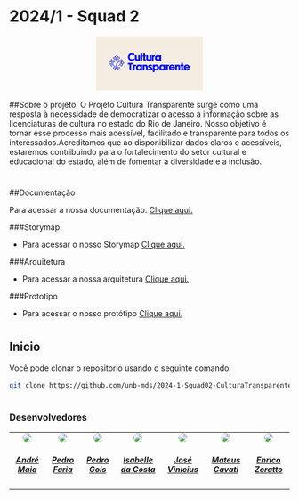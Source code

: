 # 2024/1 - Squad 2

<div align="center">
    <img src="documentacoes/logo.png" style="width:20vw"/>
</div>

##Sobre o projeto:
 O Projeto Cultura Transparente surge como uma resposta à necessidade de democratizar o acesso à informação sobre as licenciaturas de cultura no estado do Rio de Janeiro. Nosso objetivo é tornar esse processo mais acessível, facilitado e transparente para todos os interessados.Acreditamos que ao disponibilizar dados claros e acessíveis, estaremos contribuindo para o fortalecimento do setor cultural e educacional do estado, além de fomentar a diversidade e a inclusão.
#
#
##Documentação 
<p>Para acessar a nossa documentação. <a href="https://unb-mds.github.io/2024-1-Squad02-CulturaTransparente/">Clique aqui.</a></p>

###Storymap
  - Para acessar o nosso Storymap <a href="https://miro.com/app/embed/uXjVKWgMUys=/?pres=1&frameId=3458764585131929503&embedId=688887395072">Clique aqui.</a>

###Arquitetura
  - Para acessar a nossa arquitetura <a href="https://miro.com/app/embed/uXjVKXbbl50=/?pres=1&frameId=3458764586354900296&embedId=463635998241">Clique aqui.</a>

###Prototipo
  - Para acessar o nosso protótipo <a href="https://miro.com/app/embed/uXjVKXbbl50=/?pres=1&frameId=3458764586354900296&embedId=463635998241">Clique aqui.</a>
#
#
## Inicio
Você pode clonar o repositorio usando o seguinte comando: 
```bash
git clone https://github.com/unb-mds/2024-1-Squad02-CulturaTransparente.git
``` 
#
#
### Desenvolvedores

<center>
<table style="margin-left: auto; margin-right: auto;">
    <tr>
        <td align="center">
            <a href="https://github.com/andre-maia51">
                <img style="border-radius: 50%;" src="https://avatars.githubusercontent.com/u/76632983?v=4" width="150px;"/>
                <h5 href = "https://github.com/andre-maia51" class="text-center">André Maia</h5>
            </a>
        </td>
        <td align="center">
            <a href="https://github.com/PhFariaa">
                <img style="border-radius: 50%;" src="https://avatars.githubusercontent.com/u/126727677?v=4" width="150px;"/>
                <h5 class="text-center">Pedro Faria</h5>
            </a>
        </td>
        <td align="center">
            <a href="https://github.com/Goizzz">
                <img style="border-radius: 50%;" src="https://avatars.githubusercontent.com/u/111159833?v=4" width="150px;"/>
                <h5 class="text-center">Pedro Gois</h5>
            </a>
        </td>
        </td>
        <td align="center">
            <a href="https://github.com/isacostaf">
                <img style="border-radius: 50%;" src="https://avatars.githubusercontent.com/u/139937524?v=4" width="150px;"/>
                <h5 class="text-center">Isabelle da Costa</h5>
            </a>
        </td>
        <td align="center">
            <a href="https://github.com/JoseViniciusQueiroz">
                <img style="border-radius: 50%;" src="https://avatars.githubusercontent.com/u/125223478?v=4" width="150px;"/>
                <h5 class="text-center">José Vinicius</h5>
            </a>
        </td>
          <td align="center">
            <a href="https://github.com/mateuscavati">
                <img style="border-radius: 50%;" src="https://avatars.githubusercontent.com/u/117764744?v=4" width="150px;"/>
                <h5 class="text-center">Mateus Cavati</h5>
            </a>
        </td>
          <td align="center">
            <a href="https://github.com/sidts">
                <img style="border-radius: 50%;" src="https://avatars.githubusercontent.com/u/122989369?v=4" width="150px;"/>
                <h5 class="text-center">Enrico Zoratto</h5>
            </a>
        </td>
</table>
</center>

